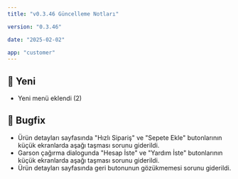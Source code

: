 ```yaml
---
title: "v0.3.46 Güncelleme Notları"

version: "0.3.46"

date: "2025-02-02"

app: "customer"
---
```

## 🚀 Yeni

- Yeni menü eklendi (2)


## 🐛 Bugfix

- Ürün detayları sayfasında "Hızlı Sipariş" ve "Sepete Ekle" butonlarının küçük ekranlarda aşağı taşması sorunu giderildi.
- Garson çağırma dialogunda "Hesap İste" ve "Yardım İste" butonlarının küçük ekranlarda aşağı taşması sorunu giderildi.
- Ürün detayları sayfasında geri butonunun gözükmemesi sorunu giderildi.
